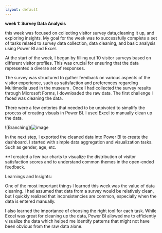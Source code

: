 ```yaml
---
layout: default
---
```


**week 1: Survey Data Analysis**

this week was focused on collecting visitor survey data,cleaning it up, and exploring insights.
My goal for the week was to successfully complete a set of tasks related to survey data collection, data cleaning, and basic analysis using Power BI and Excel.

At the start of the week, I began by filling out 10 visitor surveys based on different visitor profiles. This was crucial for ensuring that the data represented a diverse set of responses.

The survey was structured to gather feedback on various aspects of the visitor experience, such as satisfaction and preferences regarding Multimedia used in the museum .
Once I had collected the survey results through Microsoft Forms, I downloaded the raw data. The first challenge I faced was cleaning the data. 

There were a few enteries that needed to be unpivoted to simplify the process of creating visuals in Power BI. I used Excel to manually clean up the data.

![Branching](![image](https://github.com/user-attachments/assets/cd75db35-6d57-4d54-aa09-02aa41bcdf88)



In the next step, I exported the cleaned data into Power BI to create the dashboard. 
I started with simple data aggregation and visualization tasks. Such as gender, age, etc.

**I created a few bar charts to visualize the distribution of visitor satisfaction scores and to understand common themes in the open-ended feedback.


Learnings and Insights:

One of the most important things I learned this week was the value of data cleaning. I had assumed that data from a survey would be relatively clean, but I quickly realized that inconsistencies are common, 
especially when the data is entered manually. 

I also learned the importance of choosing the right tool for each task. While Excel was great for cleaning up the data, Power BI allowed me to efficiently visualize the data which helped me identify patterns that might not have been obvious from the raw data alone.

